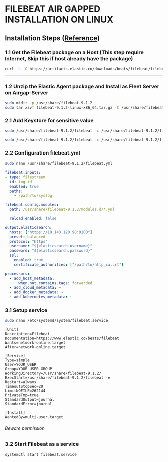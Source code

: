 # FILEBEAT AIR GAPPED INSTALLATION ON LINUX

## Installation Steps ([Reference](https://www.elastic.co/docs/reference/beats/filebeat/filebeat-installation-configuration))

### 1.1 Get the Filebeat package on a Host (This step require Internet, Skip this if host already have the package)

```bash
curl -L -O https://artifacts.elastic.co/downloads/beats/filebeat/filebeat-9.1.2-linux-x86_64.tar.gz
```

---

### 1.2 Unzip the Elastic Agent package and Install as Fleet Server on Airgap-Server
```bash
sudo mkdir -p /usr/share/filebeat-9.1.2
sudo tar xzvf filebeat-9.1.2-linux-x86_64.tar.gz -C /usr/share/filebeat-9.1.2 --strip-components=1
```

### 2.1 Add Keystore for sensitive value

```bash
sudo /usr/share/filebeat-9.1.2/filebeat -c /usr/share/filebeat-9.1.2/filebeat.yml keystore add elasticsearch.username
```

```bash
sudo /usr/share/filebeat-9.1.2/filebeat -c /usr/share/filebeat-9.1.2/filebeat.yml keystore add elasticsearch.password
```

### 2.2 Configuration filebeat.yml

```bash
sudo nano /usr/share/filebeat-9.1.2/filebeat.yml
```

```yaml
filebeat.inputs:
- type: filestream
  id: log-id
  enabled: true
  paths:
    - /path/to/syslog

filebeat.config.modules:
  path: /usr/share/filebeat-9.1.2/modules.d/*.yml

  reload.enabled: false

output.elasticsearch:
  hosts: ["https://10.143.120.98:9200"]
  preset: balanced
  protocol: "https"
  username: "${elasticsearch.username}"
  password: "${elasticsearch.password}"
  ssl:
    enabled: true
    certificate_authorities: ["/path/to/http_ca.crt"]

processors:
  - add_host_metadata:
      when.not.contains.tags: forwarded
  - add_cloud_metadata: ~
  - add_docker_metadata: ~
  - add_kubernetes_metadata: ~
```

### 3.1 Setup service
```bash
sudo nano /etc/systemd/system/filebeat.service
```

```service
[Unit]
Description=Filebeat
Documentation=https://www.elastic.co/beats/filebeat
Wants=network-online.target
After=network-online.target

[Service]
Type=simple
User=YOUR_USER
Group=YOUR_USER_GROUP
WorkingDirectory=/usr/share/filebeat-9.1.2/
ExecStart=/usr/share/filebeat-9.1.2/filebeat -e
Restart=always
TimeoutStopSec=20
LimitNOFILE=262144
PrivateTmp=true
StandardOutput=journal
StandardError=journal

[Install]
WantedBy=multi-user.target
```
###### Beware permission

### 3.2 Start Filebeat as a service
```bash
systemctl start filebeat.service
```
